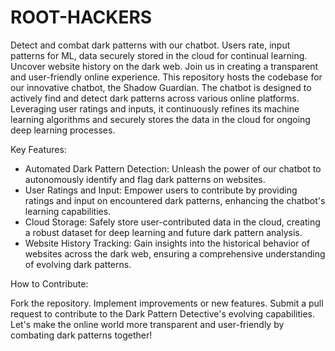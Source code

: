 # ROOT-HACKERS
Detect and combat dark patterns with our chatbot. Users rate, input patterns for ML, data securely stored in the cloud for continual learning. Uncover website history on the dark web. Join us in creating a transparent and user-friendly online experience.
This repository hosts the codebase for our innovative chatbot, the Shadow Guardian. The chatbot is designed to actively find and detect dark patterns across various online platforms. Leveraging user ratings and inputs, it continuously refines its machine learning algorithms and securely stores the data in the cloud for ongoing deep learning processes.

Key Features:

- Automated Dark Pattern Detection: Unleash the power of our chatbot to autonomously identify and flag dark patterns on websites.
- User Ratings and Input: Empower users to contribute by providing ratings and input on encountered dark patterns, enhancing the chatbot's learning capabilities.
- Cloud Storage: Safely store user-contributed data in the cloud, creating a robust dataset for deep learning and future dark pattern analysis.
- Website History Tracking: Gain insights into the historical behavior of websites across the dark web, ensuring a comprehensive understanding of evolving dark patterns.

How to Contribute:

Fork the repository.
Implement improvements or new features.
Submit a pull request to contribute to the Dark Pattern Detective's evolving capabilities.
Let's make the online world more transparent and user-friendly by combating dark patterns together!
